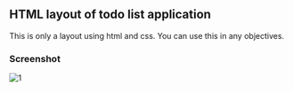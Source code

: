 ## HTML layout of todo list application
This is only a layout using html and css. You can use this in any objectives.

### Screenshot
![1](https://github.com/masudncse/todo-app-html-layout/blob/master/screenshoot/1.png)

